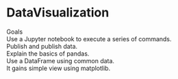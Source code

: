 # DataVisualization

Goals <br>
Use a Jupyter notebook to execute a series of commands.<br>
Publish and publish data.<br>
Explain the basics of pandas.<br>
Use a DataFrame using common data.<br>
It gains simple view using matplotlib.<br>
